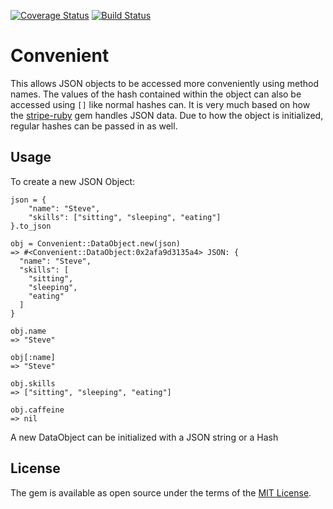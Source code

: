 [![Coverage Status](https://coveralls.io/repos/github/stndrs/convenient/badge.svg?branch=master)](https://coveralls.io/github/stndrs/convenient?branch=master) [![Build Status](https://app.travis-ci.com/stndrs/convenient.svg?branch=master)](https://travis-ci.org/stndrs/convenient)

# Convenient

This allows JSON objects to be accessed more conveniently using method names. The values of the hash contained within the object can also be accessed using `[]` like normal hashes can. It is very much based on how the [stripe-ruby](https://github.com/stripe/stripe-ruby) gem handles JSON data. Due to how the object is initialized, regular hashes can be passed in as well.

## Usage

To create a new JSON Object:
```
json = {
    "name": "Steve",
    "skills": ["sitting", "sleeping", "eating"]
}.to_json

obj = Convenient::DataObject.new(json)
=> #<Convenient::DataObject:0x2afa9d3135a4> JSON: {
  "name": "Steve",
  "skills": [
    "sitting",
    "sleeping",
    "eating"
  ]
}

obj.name
=> "Steve"

obj[:name]
=> "Steve"

obj.skills
=> ["sitting", "sleeping", "eating"]

obj.caffeine
=> nil

```
A new DataObject can be initialized with a JSON string or a Hash


## License

The gem is available as open source under the terms of the [MIT License](https://opensource.org/licenses/MIT).
